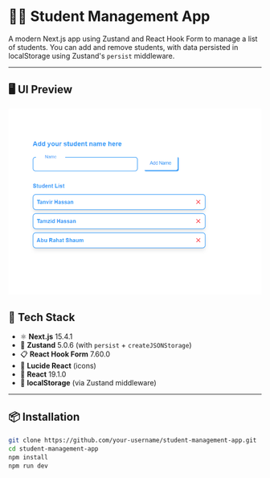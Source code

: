 # 🧑‍🎓 Student Management App

A modern Next.js app using Zustand and React Hook Form to manage a list of students. You can add and remove students, with data persisted in localStorage using Zustand's `persist` middleware.

---

## 🖥️ UI Preview

![Student List UI](./public/zustand.png)


## 🚀 Tech Stack

- ⚛️ **Next.js** 15.4.1
- 🧵 **Zustand** 5.0.6 (with `persist` + `createJSONStorage`)
- 📋 **React Hook Form** 7.60.0
- 🎨 **Lucide React** (icons)
- 🧠 **React** 19.1.0
- 💾 **localStorage** (via Zustand middleware)

---

## 📦 Installation

```bash
git clone https://github.com/your-username/student-management-app.git
cd student-management-app
npm install
npm run dev
